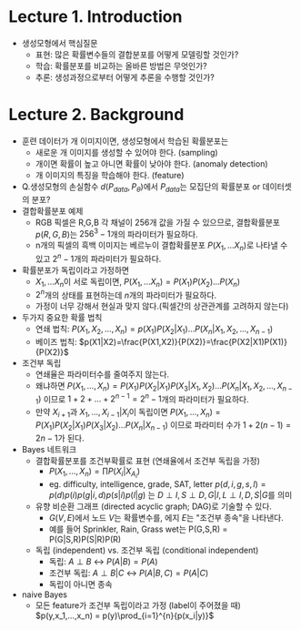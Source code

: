 # Lecture 1. Introduction 
- 생성모형에서 핵심질문
  - 표현: 많은 확률변수들의 결합분포를 어떻게 모델링할 것인가?
  - 학습: 확률분포를 비교하는 올바른 방법은 무엇인가?
  - 추론: 생성과정으로부터 어떻게 추론을 수행할 것인가?

# Lecture 2. Background
- 훈련 데이터가 개 이미지이면, 생성모형에서 학습된 확률분포는
  - 새로운 개 이미지를 생성할 수 있어야 한다. (sampling)
  - 개이면 확률이 높고 아니면 확률이 낮아야 한다. (anomaly detection) 
  - 개 이미지의 특징을 학습해야 한다. (feature)
- Q.생성모형의 손실함수 $d(P_{data},P_{\theta})$에서 $P_{data}$는 모집단의 확률분포 or 데이터셋의 분포?
- 결합확률분포 예제
  - RGB 픽셀은 R,G,B 각 채널이 256개 값을 가질 수 있으므로, 결합확률분포 $p(R,G,B)$는 $256^3-1$개의 파라미터가 필요하다. 
  - n개의 픽셀의 흑백 이미지는 베르누이 결합확률분포 $P(X_1,...X_n)$로 나타낼 수 있고 $2^n-1$개의 파라미터가 필요하다.
- 확률분포가 독립이라고 가정하면
  - $X_1,...X_n$이 서로 독립이면, $P(X_1,...X_n)=P(X_1)P(X_2)...P(X_n)$
  - $2^n$개의 상태를 표현하는데 $n$개의 파라미터가 필요하다.
  - 가정이 너무 강해서 현실과 맞지 않다.(픽셀간의 상관관계를 고려하지 않는다)
- 두가지 중요한 확률 법칙
  - 연쇄 법칙: $P(X_1,X_2,...,X_n)=p(X_1)P(X_2|X_1)...P(X_n|X_1,X_2,...,X_{n-1})$
  - 베이즈 법칙: $p(X1|X2)=\frac{P(X1,X2)}{P(X2)}=\frac{P(X2|X1)P(X1)}{P(X2)}$
- 조건부 독립
  - 연쇄율은 파라미터수를 줄여주지 않는다.
  - 왜냐하면 $P(X_1,...,X_n)=P(X_1)P(X_2|X_1)P(X_3|X_1,X_2)...P(X_n|X_1,X_2,...,X_{n-1})$ 이므로 $1+2+...+2^{n-1}=2^n-1$개의 파라미터가 필요하다.
  - 만약 $X_{i+1}$과 $X_1,...,X_{i-1}|X_i$이 독립이면 $P(X_1,...,X_n)=P(X_1)P(X_2|X_1)P(X_3|X_2)...P(X_n|X_{n-1})$ 이므로 파라미터 수가 $1+2(n-1)=2n-1$가 된다.
- Bayes 네트워크  
  - 결합확률분포를 조건부확률로 표현 (연쇄율에서 조건부 독립을 가정)
    - $P(X_1,...,X_n)=\prod{P(X_i|X_{A_i})}$
    - eg. difficulty, intelligence, grade, SAT, letter
      $p(d,i,g,s,l)=p(d)p(i)p(g|i,d)p(s|i)p(l|g)$ 는 $D\perp I, S\perp {D,G}|I, L\perp {I,D,S}|G$를 의미
  - 유향 비순환 그래프 (directed acyclic graph; DAG)로 기술할 수 있다.
    - $G(V,E)$에서 노드 $V$는 확률변수를, 에지 $E$는 "조건부 종속"을 나타낸다.
    - 예를 들어 Sprinkler, Rain, Grass wet는 P(G,S,R) = P(G|S,R)P(S|R)P(R) 
  - 독립 (independent) vs. 조건부 독립 (conditional independent)
    - 독립: $A \perp B$ $\leftrightarrow$ $P(A|B) = P(A)$
    - 조건부 독립: $A \perp B|C$ $\leftrightarrow$ $P(A|B,C) = P(A|C)$
    - 독립이 아니면 종속
- naive Bayes
  - 모든 feature가 조건부 독립이라고 가정 (label이 주어졌을 때)
    $p(y,x_1,...,x_n) = p(y)\prod_{i=1}^{n}{p(x_i|y)}$ 
    
